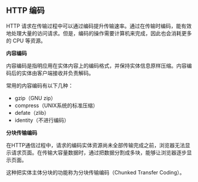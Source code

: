 ## HTTP 编码

HTTP 请求在传输过程中可以通过编码提升传输速率。通过在传输时编码，能有效地处理大量的访问请求。但是，编码的操作需要计算机来完成，因此也会消耗更多的 CPU 等资源。



**内容编码**

内容编码是指明应用在实体内容上的编码格式，并保持实体信息原样压缩。内容编码后的实体由客户端接收并负责解码。

常用的内容编码有以下几种：

- gzip（GNU zip）
- compress（UNIX系统的标准压缩）
- defate（zlib）
- identity（不进行编码）



**分块传输编码**

在HTTP通信过程中，请求的编码实体资源尚未全部传输完成之前，浏览器无法显示请求页面。在传输大容量数据时，通过把数据分割成多块，能够让浏览器逐步显示页面。

这种把实体主体分块的功能称为分块传输编码（Chunked Transfer Coding）。